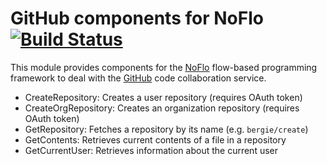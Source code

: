 GitHub components for NoFlo [![Build Status](https://secure.travis-ci.org/bergie/noflo-github.png?branch=master)](https://travis-ci.org/bergie/noflo-github)
=========================

This module provides components for the [NoFlo](http://noflojs.org/) flow-based programming framework to deal with the [GitHub](http://github.com/) code collaboration service.

* CreateRepository: Creates a user repository (requires OAuth token)
* CreateOrgRepository: Creates an organization repository (requires OAuth token)
* GetRepository: Fetches a repository by its name (e.g. `bergie/create`)
* GetContents: Retrieves current contents of a file in a repository
* GetCurrentUser: Retrieves information about the current user
